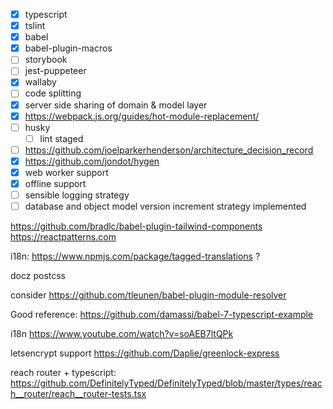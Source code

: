 - [x] typescript
- [x] tslint
- [x] babel
- [x] babel-plugin-macros
- [ ] storybook
- [ ] jest-puppeteer
- [x] wallaby
- [ ] code splitting
- [x] server side sharing of domain & model layer
- [x] https://webpack.js.org/guides/hot-module-replacement/
- [ ] husky
  - [ ] lint staged
- [ ] https://github.com/joelparkerhenderson/architecture_decision_record
- [x] https://github.com/jondot/hygen
- [x] web worker support
- [x] offline support
- [ ] sensible logging strategy
- [ ] database and object model version increment strategy implemented

https://github.com/bradlc/babel-plugin-tailwind-components
https://reactpatterns.com

i18n: https://www.npmjs.com/package/tagged-translations ?

docz
postcss

consider https://github.com/tleunen/babel-plugin-module-resolver

Good reference: https://github.com/damassi/babel-7-typescript-example

i18n https://www.youtube.com/watch?v=soAEB7ltQPk

letsencrypt support https://github.com/Daplie/greenlock-express

reach router + typescript: https://github.com/DefinitelyTyped/DefinitelyTyped/blob/master/types/reach__router/reach__router-tests.tsx
